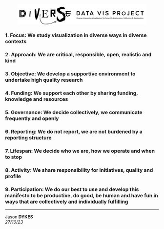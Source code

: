 <style link="../../css/pages.css"></style>

<div width="80%" style="padding-left:8%; padding-right:8%;  align:center"><img src="./img/diverseDataVis.png"/></div>

### 1. Focus: We study visualization in diverse ways in diverse contexts

### 2. Approach: We are critical, responsible, open, realistic and kind

### 3. Objective: We develop a supportive environment to undertake high quality research

### 4. Funding: We support each other by sharing funding, knowledge and resources

### 5. Governance: We decide collectively, we communicate frequently and openly

### 6. Reporting: We do not report, we are not burdened by a reporting structure

### 7. Lifespan: We decide who we are, how we operate and when to stop

### 8. Activity: We share responsibility for initiatives, quality and profile

### 9. Participation: We do our best to use and develop this manifesto to be productive, do good, be human and have fun in ways that are collectively and individually fulfilling

---

Jason **DYKES**<br/>
_27/10/23_
